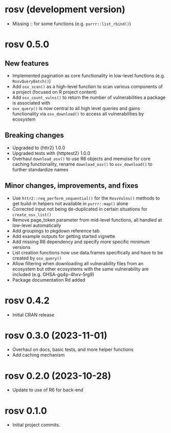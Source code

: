 # rosv (development version)

* Missing :: for some functions (e.g. `purrr::list_rbind()`)

# rosv 0.5.0

## New features
* Implemented pagination as core functionality in low-level functions (e.g. `RosvQueryBatch()`)
* Add `osv_scan()` as a high-level function to scan various components of a project (focused on R project content)
* Add `osv_count_vulns()` to return the number of vulnerabilities a package is associated with
* `osv_query()` is now central to all high level queries and gains functionality via `osv_download()` to access all vulnerabilities by ecosystem

## Breaking changes
* Upgraded to {httr2} 1.0.0
* Upgraded tests with {httptest2} 1.0.0
* Overhaul `download_osv()` to use R6 objects and memoise for core caching functionality, 
rename `download_osv()` to `osv_download()` to further standardize names 

## Minor changes, improvements, and fixes
* Use `httr2::req_perform_sequential()` for the `RosvVulns()` methods to get build-in helpers not 
available in `purrr::map()` alone
* Corrected input not being de-duplicated in certain situations for `create_osv_list()`
* Remove page_token parameter from mid-level functions, all handled at low-level automatically
* Add groupings to pkgdown reference tab
* Add example outputs for getting started vignette
* Add missing R6 dependency and specify more specific minimum versions
* List creation functions now use data.frames specifically and have to be created by `osv_query()`
* Allow filtering when downloading all vulnerability files from an ecosystem but other ecosystems with 
the same vulnerability are included (e.g. GHSA-gq4p-4hxv-5rg9)
* Package documentation Rd added

# rosv 0.4.2

* Initial CRAN release

# rosv 0.3.0 (2023-11-01)

* Overhaul on docs, basic tests, and more helper functions
* Add caching mechanism

# rosv 0.2.0 (2023-10-28)

* Update to use of R6 for back-end 

# rosv 0.1.0

* Initial project commits.
